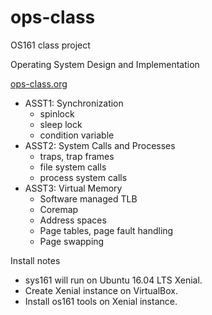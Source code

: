 # ops-class
OS161 class project

Operating System Design and Implementation

[ops-class.org](https://ops-class.org/)

* ASST1: Synchronization
  * spinlock
  * sleep lock
  * condition variable
* ASST2: System Calls and Processes
  * traps, trap frames
  * file system calls
  * process system calls
* ASST3: Virtual Memory
  * Software managed TLB
  * Coremap
  * Address spaces
  * Page tables, page fault handling
  * Page swapping

Install notes
* sys161 will run on Ubuntu 16.04 LTS Xenial.
* Create Xenial instance on VirtualBox.
* Install os161 tools on Xenial instance.